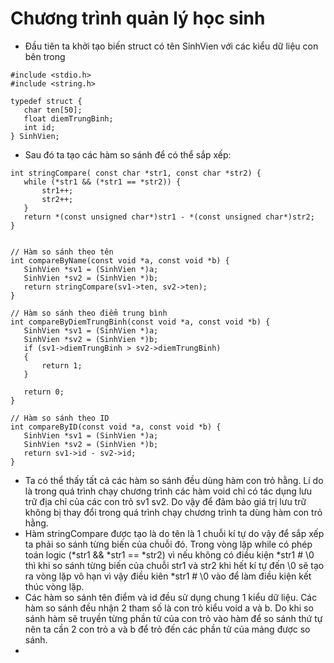 # Chương trình quản lý học sinh 
- Đầu tiên ta khởi tạo biến struct có tên SinhVien với các kiểu dữ liệu con bên trong
```
#include <stdio.h>
#include <string.h>

typedef struct {
   char ten[50];
   float diemTrungBinh;
   int id;
} SinhVien;
```
- Sau đó ta tạo các hàm so sánh để có thể sắp xếp:
```
int stringCompare( const char *str1, const char *str2) {
   while (*str1 && (*str1 == *str2)) {
       str1++;
       str2++;
   }
   return *(const unsigned char*)str1 - *(const unsigned char*)str2;
}


// Hàm so sánh theo tên
int compareByName(const void *a, const void *b) {
   SinhVien *sv1 = (SinhVien *)a;
   SinhVien *sv2 = (SinhVien *)b;
   return stringCompare(sv1->ten, sv2->ten);
}

// Hàm so sánh theo điểm trung bình
int compareByDiemTrungBinh(const void *a, const void *b) {
   SinhVien *sv1 = (SinhVien *)a;
   SinhVien *sv2 = (SinhVien *)b;
   if (sv1->diemTrungBinh > sv2->diemTrungBinh)
   {
       return 1;
   }
  
   return 0;
}

// Hàm so sánh theo ID
int compareByID(const void *a, const void *b) {
   SinhVien *sv1 = (SinhVien *)a;
   SinhVien *sv2 = (SinhVien *)b;
   return sv1->id - sv2->id;
}
```
- Ta có thể thấy tất cả các hàm so sánh đều dùng hàm con trỏ hằng. Lí do là trong quá trình chạy chương trình các hàm void chỉ có tác dụng lưu trữ địa chỉ của các con trỏ sv1 sv2. Do vậy để đảm bảo giá trị lưu trữ không bị thay đổi trong quá trình chạy chương trình ta dùng hàm con trỏ hằng.
- Hàm stringCompare được tạo là do tên là 1 chuỗi kí tự do vậy để sắp xếp ta phải so sánh từng biến của chuỗi đó. Trong vòng lặp while có phép toán logic (*str1 && *str1 == *str2) vì nếu không có điều kiện *str1 # \0 thì khi so sánh từng biến của chuỗi str1 và str2 khi hết kí tự đến \0 sẽ tạo ra vòng lặp vô hạn vì vậy điều kiên *str1 # \0 vào để làm điều kiện kết thúc vòng lặp.
- Các hàm so sánh tên điểm và id đều sử dụng chung 1 kiểu dữ liệu. Các hàm so sánh đều nhận 2 tham số là con trỏ kiểu void a và b. Do khi so sánh hàm sẽ truyền từng phần tử của con trỏ vào hàm để so sánh thứ tự nên ta cần 2 con trỏ a và b để trỏ đến các phần tử của mảng được so sánh.
- 
